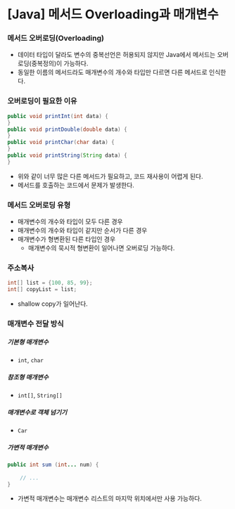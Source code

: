 # [Java] 메서드 Overloading과 매개변수

### 메서드 오버로딩(Overloading)

- 데이터 타입이 달라도 변수의 중복선언은 허용되지 않지만 Java에서 메서드는 오버로딩(중복정의)이 가능하다.
- 동일한 이름의 메서드라도 매개변수의 개수와 타입만 다르면 다른 메서드로 인식한다.

### 오버로딩이 필요한 이유

```java
public void printInt(int data) {
}
public void printDouble(double data) {
}
public void printChar(char data) {
}
public void printString(String data) {
}
```

- 위와 같이 너무 많은 다른 메서드가 필요하고, 코드 재사용이 어렵게 된다.
- 메서드를 호출하는 코드에서 문제가 발생한다.

### 메서드 오버로딩 유형

- 매개변수의 개수와 타입이 모두 다른 경우
- 매개변수의 개수와 타입이 같지만 순서가 다른 경우
- 매개변수가 형변환된 다른 타입인 경우
  - 매개변수의 묵시적 형변환이 일어나면 오버로딩 가능하다.

### 주소복사

```java
int[] list = {100, 85, 99};
int[] copyList = list;
```

- shallow copy가 일어난다. 

### 매개변수 전달 방식

##### 기본형 매개변수

- `int`, `char`

##### 참조형 매개변수

- `int[]`, `String[]`

##### 매개변수로 객체 넘기기

- `Car`

##### 가변적 매개변수

```java
public int sum (int... num) {
    
    // ...
}
```

- 가변적 매개변수는 매개변수 리스트의 마지막 위치에서만 사용 가능하다.